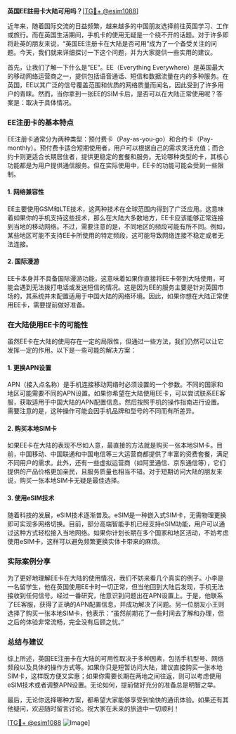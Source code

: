**英国EE註冊卡大陆可用吗？**[[TG💪+ @esim1088](https://t.me/s/esim1088)]

近年来，随着国际交流的日益频繁，越来越多的中国朋友选择前往英国学习、工作或旅行。而在英国生活期间，手机卡的使用无疑是一个绕不开的话题。对于许多即将赴英的朋友来说，“英国EE注册卡在大陆是否可用”成为了一个备受关注的问题。今天，我们就来详细探讨一下这个问题，并为大家提供一些实用的建议。

首先，让我们了解一下什么是“EE”。EE（Everything Everywhere）是英国最大的移动网络运营商之一，提供包括语音通话、短信和数据流量在内的多种服务。在英国，EE以其广泛的信号覆盖范围和优质的网络质量而闻名，因此受到了许多用户的青睐。然而，当你拿到一张EE的SIM卡后，是否可以在大陆正常使用呢？答案是：取决于具体情况。

### EE注册卡的基本特点

EE注册卡通常分为两种类型：预付费卡（Pay-as-you-go）和合约卡（Pay-monthly）。预付费卡适合短期使用者，用户可以根据自己的需求灵活充值；而合约卡则更适合长期居住者，提供更稳定的套餐和服务。无论哪种类型的卡，其核心功能都是为用户提供通信服务。但在实际使用中，EE卡的功能可能会受到一些限制。

#### 1. 网络兼容性
EE主要使用GSM和LTE技术，这两种技术在全球范围内得到了广泛应用。这意味着如果你的手机支持这些技术，那么在大陆大多数地方，EE卡应该能够正常连接到当地的移动网络。不过，需要注意的是，不同地区的频段可能有所不同。例如，某些地区可能不支持EE卡所使用的特定频段，这可能导致网络连接不稳定或者无法连接。

#### 2. 国际漫游
EE卡本身并不具备国际漫游功能，这意味着如果你直接将EE卡带到大陆使用，可能会遇到无法拨打电话或发送短信的情况。这是因为EE的服务主要是针对英国市场的，其系统并未配置适用于中国大陆的网络环境。因此，如果你想在大陆正常使用EE卡，需要提前做好准备。

### 在大陆使用EE卡的可能性

虽然EE卡在大陆的使用存在一定的局限性，但通过一些方法，我们仍然可以让它发挥一定的作用。以下是一些可能的解决方案：

#### 1. 更换APN设置
APN（接入点名称）是手机连接移动网络时必须设置的一个参数。不同的国家和地区可能需要不同的APN设置。如果你希望在大陆使用EE卡，可以尝试联系EE客服，获取适用于中国大陆的APN配置信息。然后按照手机的操作指南进行设置。需要注意的是，这种操作可能会因手机品牌和型号的不同而有所差异。

#### 2. 购买本地SIM卡
如果EE卡在大陆的表现不尽如人意，最直接的方法就是购买一张本地SIM卡。目前，中国移动、中国联通和中国电信等三大运营商都提供了丰富的资费套餐，满足不同用户的需求。此外，还有一些虚拟运营商（如阿里通信、京东通信等），它们提供的产品价格更加亲民，且服务质量也相当不错。对于短期访问大陆的朋友来说，购买一张本地SIM卡无疑是最佳选择。

#### 3. 使用eSIM技术
随着科技的发展，eSIM技术逐渐普及。eSIM是一种嵌入式SIM卡，无需物理更换即可实现多网络切换。目前，部分高端智能手机已经支持eSIM功能，用户可以通过这种方式轻松接入当地网络。如果你计划长期在多个国家和地区活动，不妨考虑使用eSIM卡，这样可以避免频繁更换实体卡带来的麻烦。

### 实际案例分享

为了更好地理解EE卡在大陆的使用情况，我们不妨来看几个真实的例子。小李是一名留学生，他在英国使用EE卡时一切正常，但当他回到大陆后发现，手机无法接收到任何信号。经过一番研究，他意识到问题出在APN设置上。于是，他联系了EE客服，获得了正确的APN配置信息，并成功解决了问题。另一位朋友小王则选择了购买一张本地SIM卡，他表示：“虽然前期花了一些时间去了解和办理，但之后的体验非常流畅，完全没有后顾之忧。”

### 总结与建议

综上所述，英国EE注册卡在大陆的可用性取决于多种因素，包括手机型号、网络频段以及具体的操作方式等。如果你只是短暂访问大陆，建议直接购买一张本地SIM卡，这样既方便又实惠；如果你需要长期在两地之间往返，则可以考虑使用eSIM技术或者调整APN设置。无论如何，提前做好充分的准备总是明智之举。

最后，无论你选择哪种方案，都希望大家能够享受到愉快的通讯体验。如果还有其他疑问，欢迎随时留言讨论。祝大家在未来的旅途中一切顺利！

[[TG💪+ @esim1088](https://t.me/s/esim1088) ![Image](https://i.postimg.cc/4NQfJmqS/Snipaste-2025-05-13-00-14-12.png)]